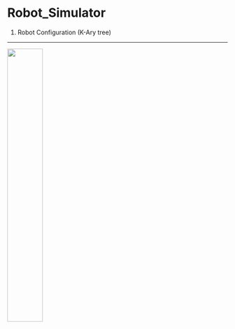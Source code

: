 # Robot_Simulator

1. Robot Configuration (K-Ary tree)
----------------------------

<img src="https://user-images.githubusercontent.com/77143479/105839682-34b83800-6015-11eb-8021-ab2d8e623dd5.png" width="40%">
